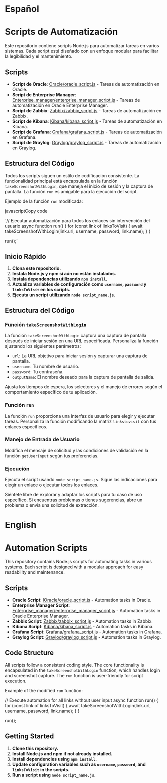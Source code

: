 
# Español
#   Scripts de Automatización

Este repositorio contiene scripts Node.js para automatizar tareas en varios sistemas. Cada script está diseñado con un enfoque modular para facilitar la legibilidad y el mantenimiento.

## Scripts

-   **Script de Oracle**: [Oracle/oracle_script.js](https://chat.openai.com/c/oracle_script.js) - Tareas de automatización en Oracle.
-   **Script de Enterprise Manager**: [Enterprise_manager/enterprise_manager_script.js](https://chat.openai.com/c/enterprise_manager_script.js) - Tareas de automatización en Oracle Enterprise Manager.
-   **Script de Zabbix**: [Zabbix/zabbix_script.js](https://chat.openai.com/c/zabbix_script.js) - Tareas de automatización en Zabbix.
-   **Script de Kibana**: [Kibana/kibana_script.js](https://chat.openai.com/c/kibana_script.js) - Tareas de automatización en Kibana.
-   **Script de Grafana**: [Grafana/grafana_script.js](https://chat.openai.com/c/grafana_script.js) - Tareas de automatización en Grafana.
-   **Script de Graylog**: [Graylog/graylog_script.js](https://chat.openai.com/c/graylog_script.js) - Tareas de automatización en Graylog.

## Estructura del Código

Todos los scripts siguen un estilo de codificación consistente. La funcionalidad principal está encapsulada en la función `takeScreenshotWithLogin`, que maneja el inicio de sesión y la captura de pantalla. La función `run` es amigable para la ejecución del script.

Ejemplo de la función `run` modificada:

javascriptCopy code

`// Ejecutar automatización para todos los enlaces sin intervención del usuario
async function run() {
    for (const link of linksToVisit) {
        await takeScreenshotWithLogin(link.url, username, password, link.name);
    }
}

run();` 

## Inicio Rápido

1.  **Clona este repositorio.**
2.  **Instala Node.js y npm si aún no están instalados.**
3.  **Instala dependencias utilizando `npm install`.**
4.  **Actualiza variables de configuración como `username`, `password` y `linksToVisit` en los scripts.**
5.  **Ejecuta un script utilizando `node script_name.js`.**

## Estructura del Código

### Función `takeScreenshotWithLogin`

La función `takeScreenshotWithLogin` captura una captura de pantalla después de iniciar sesión en una URL especificada. Personaliza la función ajustando los siguientes parámetros:

-   `url`: La URL objetivo para iniciar sesión y capturar una captura de pantalla.
-   `username`: Tu nombre de usuario.
-   `password`: Tu contraseña.
-   `outputName`: El nombre deseado para la captura de pantalla de salida.

Ajusta los tiempos de espera, los selectores y el manejo de errores según el comportamiento específico de tu aplicación.

### Función `run`

La función `run` proporciona una interfaz de usuario para elegir y ejecutar tareas. Personaliza la función modificando la matriz `linkstovisit` con tus enlaces específicos.

### Manejo de Entrada de Usuario

Modifica el mensaje de solicitud y las condiciones de validación en la función `getUserInput` según tus preferencias.

### Ejecución

Ejecuta el script usando `node script_name.js`. Sigue las indicaciones para elegir un enlace o ejecutar todos los enlaces.

Siéntete libre de explorar y adaptar los scripts para tu caso de uso específico. Si encuentras problemas o tienes sugerencias, abre un problema o envía una solicitud de extracción.

# English 
# Automation Scripts

This repository contains Node.js scripts for automating tasks in various systems. Each script is designed with a modular approach for easy readability and maintenance.

## [](https://github.com/EdgeOfLoftiness/Checklist-scripts/tree/7d6b183f3e1c0766b5091f3b54203082af5949eb#scripts)Scripts

-   **Oracle Script**:  [IOracle/oracle_script.js](https://github.com/EdgeOfLoftiness/Checklist-scripts/blob/7d6b183f3e1c0766b5091f3b54203082af5949eb/oracle_script.js)  - Automation tasks in Oracle.
-   **Enterprise Manager Script**:  [Enterprise_manager/enterprise_manager_script.js](https://github.com/EdgeOfLoftiness/Checklist-scripts/blob/7d6b183f3e1c0766b5091f3b54203082af5949eb/enterprise_manager_script.js)  - Automation tasks in Oracle Enterprise Manager.
-   **Zabbix Script**:  [Zabbix/zabbix_script.js](https://github.com/EdgeOfLoftiness/Checklist-scripts/blob/7d6b183f3e1c0766b5091f3b54203082af5949eb/zabbix_script.js)  - Automation tasks in Zabbix.
-   **Kibana Script**:  [Kibana/kibana_script.js](https://github.com/EdgeOfLoftiness/Checklist-scripts/blob/7d6b183f3e1c0766b5091f3b54203082af5949eb/kibana_script.js)  - Automation tasks in Kibana.
-   **Grafana Script**:  [Grafana/grafana_script.js](https://github.com/EdgeOfLoftiness/Checklist-scripts/blob/7d6b183f3e1c0766b5091f3b54203082af5949eb/grafana_script.js)  - Automation tasks in Grafana.
-   **Graylog Script**:  [Graylog/graylog_script.js](https://github.com/EdgeOfLoftiness/Checklist-scripts/blob/7d6b183f3e1c0766b5091f3b54203082af5949eb/graylog_script.js)  - Automation tasks in Graylog.

## [](https://github.com/EdgeOfLoftiness/Checklist-scripts/tree/7d6b183f3e1c0766b5091f3b54203082af5949eb#code-structure)Code Structure

All scripts follow a consistent coding style. The core functionality is encapsulated in the  `takeScreenshotWithLogin`  function, which handles login and screenshot capture. The  `run`  function is user-friendly for script execution.

Example of the modified  `run`  function:

// Execute automation for all links without user input
async function run() {
    for (const link of linksToVisit) {
        await takeScreenshotWithLogin(link.url, username, password, link.name);
    }
}

run();

## [](https://github.com/EdgeOfLoftiness/Checklist-scripts/tree/7d6b183f3e1c0766b5091f3b54203082af5949eb#getting-started)Getting Started

1.  **Clone this repository.**
2.  **Install Node.js and npm if not already installed.**
3.  **Install dependencies using  `npm install`.**
4.  **Update configuration variables such as  `username`,  `password`, and  `linksToVisit`  in the scripts.**
5.  **Run a script using  `node script_name.js`.**
